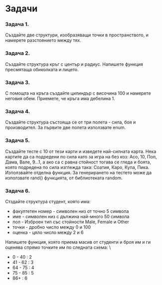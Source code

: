 # Задачи

### Задача 1.
Създайте две структури, изобразяващи точки в пространството, и намерете разстоянието между тях.

### Задача 2.
Създайте структура кръг с център и радиус. Напишете функция пресмятаща обиколката и лицето.

### Задача 3.
С помощта на кръга създайте цилиндър с височина 100 и намерете неговия обем. Приемете, че кръга има дебелина 1.

### Задача 4.
Създайте структура състояща се от три полета - сила, боя и производител. За първите две полета използвате enum.

### Задача 5.
Създайте тесте с 10 от тези карти и изведете най-силната карта. Нека картите да са подредени по сила като за игра на без коз: Асо, 10, Поп, Дама, Вале, 9...1, а ако са с равна стойност тогава се гледа и боята, която подредена по сила изглежда така: Соатия, Каро, Купа, Пика. Използвайте отделна функция. За генерирането на тестето може да използвате rand() функцията, от библиотеката random.

### Задача 6. 
Стздайте структура студент, която има: 
 - факултетен номер - символен низ от точно 5 символа
 - име - символен низ с дължина най-много 50 символа
 - пол - Изброен тип със стойности Male, Female и Other
 - точки - дробно число между 0 и 100
 - оценка - цяло число между 2 и 6

Напишете функция, която приема масив от студенти и броя им и ги оценява спрямо точките им по следната схема: \
 - 0 - 40  : 2
 - 41 - 62 : 3
 - 64 - 75 : 4
 - 75 - 85 : 5
 - 86+     : 6